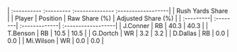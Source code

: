 | :---------- :--------- :-------------- :------------------|
|                      Rush Yards Share                     |
| Player    | Position | Raw Share (%) | Adjusted Share (%) |
| :---------| :--------| :-------------| :------------------|
| J.Conner  | RB       | 40.3          | 40.3               |
| T.Benson  | RB       | 10.5          | 10.5               |
| G.Dortch  | WR       | 3.2           | 3.2                |
| D.Dallas  | RB       | 0.0           | 0.0                |
| Mi.Wilson | WR       | 0.0           | 0.0                |